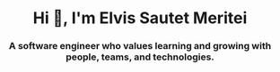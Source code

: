 <h1 align="center">Hi 👋, I'm Elvis Sautet Meritei</h1>
<h3 align="center">A software engineer who values learning and growing with people, teams, and technologies.</h3>
